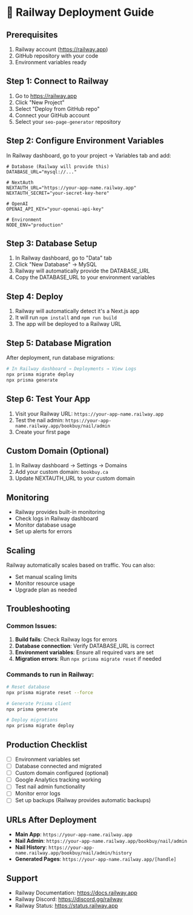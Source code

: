# 🚀 Railway Deployment Guide

## Prerequisites
1. Railway account (https://railway.app)
2. GitHub repository with your code
3. Environment variables ready

## Step 1: Connect to Railway

1. Go to https://railway.app
2. Click "New Project"
3. Select "Deploy from GitHub repo"
4. Connect your GitHub account
5. Select your `seo-page-generator` repository

## Step 2: Configure Environment Variables

In Railway dashboard, go to your project → Variables tab and add:

```env
# Database (Railway will provide this)
DATABASE_URL="mysql://..."

# NextAuth
NEXTAUTH_URL="https://your-app-name.railway.app"
NEXTAUTH_SECRET="your-secret-key-here"

# OpenAI
OPENAI_API_KEY="your-openai-api-key"

# Environment
NODE_ENV="production"
```

## Step 3: Database Setup

1. In Railway dashboard, go to "Data" tab
2. Click "New Database" → MySQL
3. Railway will automatically provide the DATABASE_URL
4. Copy the DATABASE_URL to your environment variables

## Step 4: Deploy

1. Railway will automatically detect it's a Next.js app
2. It will run `npm install` and `npm run build`
3. The app will be deployed to a Railway URL

## Step 5: Database Migration

After deployment, run database migrations:

```bash
# In Railway dashboard → Deployments → View Logs
npx prisma migrate deploy
npx prisma generate
```

## Step 6: Test Your App

1. Visit your Railway URL: `https://your-app-name.railway.app`
2. Test the nail admin: `https://your-app-name.railway.app/bookbuy/nail/admin`
3. Create your first page

## Custom Domain (Optional)

1. In Railway dashboard → Settings → Domains
2. Add your custom domain: `bookbuy.ca`
3. Update NEXTAUTH_URL to your custom domain

## Monitoring

- Railway provides built-in monitoring
- Check logs in Railway dashboard
- Monitor database usage
- Set up alerts for errors

## Scaling

Railway automatically scales based on traffic. You can also:
- Set manual scaling limits
- Monitor resource usage
- Upgrade plan as needed

## Troubleshooting

### Common Issues:
1. **Build fails**: Check Railway logs for errors
2. **Database connection**: Verify DATABASE_URL is correct
3. **Environment variables**: Ensure all required vars are set
4. **Migration errors**: Run `npx prisma migrate reset` if needed

### Commands to run in Railway:
```bash
# Reset database
npx prisma migrate reset --force

# Generate Prisma client
npx prisma generate

# Deploy migrations
npx prisma migrate deploy
```

## Production Checklist

- [ ] Environment variables set
- [ ] Database connected and migrated
- [ ] Custom domain configured (optional)
- [ ] Google Analytics tracking working
- [ ] Test nail admin functionality
- [ ] Monitor error logs
- [ ] Set up backups (Railway provides automatic backups)

## URLs After Deployment

- **Main App**: `https://your-app-name.railway.app`
- **Nail Admin**: `https://your-app-name.railway.app/bookbuy/nail/admin`
- **Nail History**: `https://your-app-name.railway.app/bookbuy/nail/admin/history`
- **Generated Pages**: `https://your-app-name.railway.app/[handle]`

## Support

- Railway Documentation: https://docs.railway.app
- Railway Discord: https://discord.gg/railway
- Railway Status: https://status.railway.app 
